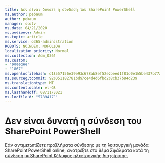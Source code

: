 ```yaml
---
title: Δεν είναι δυνατή η σύνδεση του SharePoint PowerShell
ms.author: pebaum
author: pebaum
manager: scotv
ms.date: 04/21/2020
ms.audience: Admin
ms.topic: article
ms.service: o365-administration
ROBOTS: NOINDEX, NOFOLLOW
localization_priority: Normal
ms.collection: Adm_O365
ms.custom:
- "9000266"
- "1867"
ms.openlocfilehash: d18557156e39e93c678ab8ef52e2beed1f81d0e1b5be437b77a3fdca34f3d353
ms.sourcegitcommit: 920051182781bd97ce4d4d6fbd268cb37b84d239
ms.translationtype: MT
ms.contentlocale: el-GR
ms.lasthandoff: 08/11/2021
ms.locfileid: "57894171"
---
```

# <a name="sharepoint-powershell-unable-to-connect"></a>Δεν είναι δυνατή η σύνδεση του SharePoint PowerShell

Εάν αντιμετωπίζετε προβλήματα σύνδεσης με τη λειτουργική μονάδα SharePoint PowerShell online, ανατρέξτε στο θέμα Σφάλματα κατά τη [σύνδεση με SharePoint Κέλυφος ηλεκτρονικής διαχείρισης.](https://docs.microsoft.com/sharepoint/troubleshoot/administration/errors-connecting-to-management-shell)